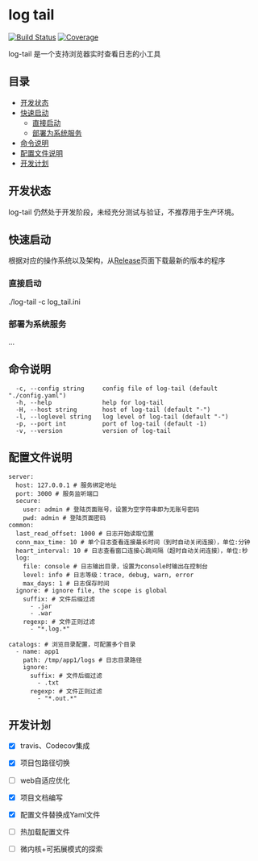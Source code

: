 # log tail

[![Build Status](https://travis-ci.org/arugal/log-tail.svg?branch=master)](https://travis-ci.org/arugal/log-tail)
[![Coverage](https://codecov.io/gh/arugal/log-tail/branch/master/graph/badge.svg)](https://codecov.io/gh/arugal/log-tail)


log-tail 是一个支持浏览器实时查看日志的小工具


## 目录

* [开发状态](#开发状态)
* [快速启动](#快速启动)
    * [直接启动](#直接启动)
    * [部署为系统服务](#部署为系统服务)
* [命令说明](#命令说明)
* [配置文件说明](#配置文件说明)
* [开发计划](#开发计划)


## 开发状态
log-tail 仍然处于开发阶段，未经充分测试与验证，不推荐用于生产环境。

## 快速启动

根据对应的操作系统以及架构，从[Release](https://github.com/arugal/log-tail/releases)页面下载最新的版本的程序

### 直接启动
  ./log-tail -c log_tail.ini
### 部署为系统服务
   ...
## 命令说明
```
  -c, --config string     config file of log-tail (default "./config.yaml")
  -h, --help              help for log-tail
  -H, --host string       host of log-tail (default "-")
  -l, --loglevel string   log level of log-tail (default "-")
  -p, --port int          port of log-tail (default -1)
  -v, --version           version of log-tail

```
## 配置文件说明
```
server:
  host: 127.0.0.1 # 服务绑定地址
  port: 3000 # 服务监听端口
  secure:
    user: admin # 登陆页面账号，设置为空字符串即为无账号密码
    pwd: admin # 登陆页面密码
common:
  last_read_offset: 1000 # 日志开始读取位置
  conn_max_time: 10 # 单个日志查看连接最长时间（到时自动关闭连接），单位:分钟
  heart_interval: 10 # 日志查看窗口连接心跳间隔（超时自动关闭连接），单位:秒
  log:
    file: console # 日志输出目录，设置为console时输出在控制台
    level: info # 日志等级：trace, debug, warn, error
    max_days: 1 # 日志保存时间
  ignore: # ignore file, the scope is global
    suffix: # 文件后缀过滤
      - .jar
      - .war
    regexp: # 文件正则过滤
      - "*.log.*"

catalogs: # 浏览目录配置，可配置多个目录
  - name: app1
    path: /tmp/app1/logs # 日志目录路径
    ignore:
      suffix: # 文件后缀过滤
        - .txt
      regexp: # 文件正则过滤
        - "*.out.*"
```

## 开发计划

- [x] travis、Codecov集成
- [x] 项目包路径切换
- [ ] web自适应优化
- [x] 项目文档编写

- [x] 配置文件替换成Yaml文件
- [ ] 热加载配置文件
- [ ] 微内核+可拓展模式的探索
